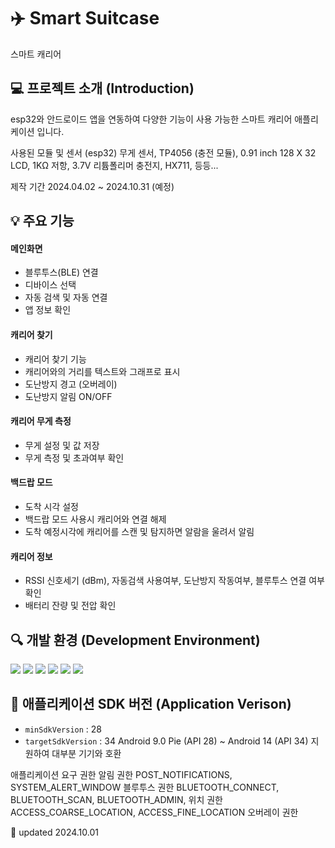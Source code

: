 # ✈️  Smart Suitcase
스마트 캐리어

## 💻 프로젝트 소개 (Introduction)
esp32와 안드로이드 앱을 연동하여 다양한 기능이 사용 가능한 스마트 캐리어 애플리케이션 입니다.

사용된 모듈 및 센서 (esp32)
무게 센서, TP4056 (충전 모듈), 0.91 inch 128 X 32 LCD, 1KΩ 저항, 3.7V 리튬폴리머 충전지, HX711, 등등...

제작 기간
2024.04.02 ~ 2024.10.31 (예정)

## 💡 주요 기능
#### 메인화면 
- 블루투스(BLE) 연결
- 디바이스 선택
- 자동 검색 및 자동 연결
- 앱 정보 확인
#### 캐리어 찾기
- 캐리어 찾기 기능
- 캐리어와의 거리를 텍스트와 그래프로 표시
- 도난방지 경고 (오버레이)
- 도난방지 알림 ON/OFF
#### 캐리어 무게 측정
- 무게 설정 및 값 저장
- 무게 측정 및 초과여부 확인
#### 백드랍 모드
- 도착 시각 설정
- 백드랍 모드 사용시 캐리어와 연결 해제
- 도착 예정시각에 캐리어를 스캔 및 탐지하면 알람을 울려서 알림
#### 캐리어 정보 
- RSSI 신호세기 (dBm), 자동검색 사용여부, 도난방지 작동여부, 블루투스 연결 여부 확인
- 배터리 잔량 및 전압 확인

## 🔍 개발 환경  (Development Environment)
<img src="https://img.shields.io/badge/Android Studio%20-3DDC84?style=flat&logo=Android&logoColor=white"/>  <img src="https://img.shields.io/badge/Arduino%20-00878F?style=flat&logo=Arduino&logoColor=white"/>  <img src="https://img.shields.io/badge/C %20-A8B9CC?style=flat&logo=C&logoColor=white"/> <img src="https://img.shields.io/badge/Java %20-007396?style=flat&logo=Java&logoColor=white"/> <img src="https://img.shields.io/badge/Git %20-F05032?style=flat&logo=Git&logoColor=white"/> <img src="https://img.shields.io/badge/Github %20-181717?style=flat&logo=Github&logoColor=white"/>

## 📲 애플리케이션 SDK 버전 (Application Verison)
- `minSdkVersion` : 28
- `targetSdkVersion` : 34
Android 9.0 Pie (API 28) ~ Android 14 (API 34) 지원하여 대부분 기기와 호환

애플리케이션 요구 권한
알림 권한
POST_NOTIFICATIONS,
SYSTEM_ALERT_WINDOW
블루투스 권한
BLUETOOTH_CONNECT,
BLUETOOTH_SCAN,
BLUETOOTH_ADMIN,
위치 권한
ACCESS_COARSE_LOCATION,
ACCESS_FINE_LOCATION
오버레이 권한



📌 updated 2024.10.01 

